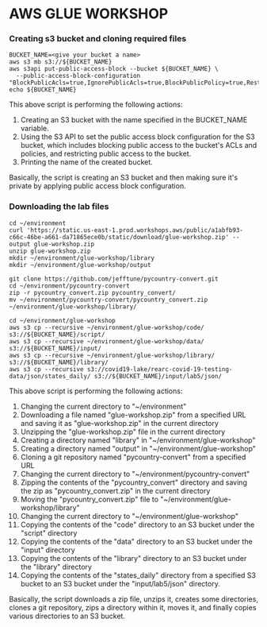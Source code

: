 # AWS GLUE WORKSHOP

### Creating s3 bucket and cloning required files
```
BUCKET_NAME=<give your bucket a name>
aws s3 mb s3://${BUCKET_NAME}
aws s3api put-public-access-block --bucket ${BUCKET_NAME} \
  --public-access-block-configuration "BlockPublicAcls=true,IgnorePublicAcls=true,BlockPublicPolicy=true,RestrictPublicBuckets=true"
echo ${BUCKET_NAME}
```

This above script is performing the following actions:
1. Creating an S3 bucket with the name specified in the BUCKET_NAME variable.
2. Using the S3 API to set the public access block configuration for the S3 bucket, which includes blocking public access to the bucket's ACLs and policies, and restricting public access to the bucket.
3. Printing the name of the created bucket.

Basically, the script is creating an S3 bucket and then making sure it's private by applying public access block configuration. 

### Downloading the lab files
```
cd ~/environment
curl 'https://static.us-east-1.prod.workshops.aws/public/a1abfb93-c66c-46be-a661-da71865ece0b/static/download/glue-workshop.zip' --output glue-workshop.zip
unzip glue-workshop.zip
mkdir ~/environment/glue-workshop/library
mkdir ~/environment/glue-workshop/output

git clone https://github.com/jefftune/pycountry-convert.git
cd ~/environment/pycountry-convert
zip -r pycountry_convert.zip pycountry_convert/
mv ~/environment/pycountry-convert/pycountry_convert.zip ~/environment/glue-workshop/library/

cd ~/environment/glue-workshop
aws s3 cp --recursive ~/environment/glue-workshop/code/ s3://${BUCKET_NAME}/script/
aws s3 cp --recursive ~/environment/glue-workshop/data/ s3://${BUCKET_NAME}/input/
aws s3 cp --recursive ~/environment/glue-workshop/library/ s3://${BUCKET_NAME}/library/
aws s3 cp --recursive s3://covid19-lake/rearc-covid-19-testing-data/json/states_daily/ s3://${BUCKET_NAME}/input/lab5/json/

```

This above script is performing the following actions:
1. Changing the current directory to "~/environment"
2. Downloading a file named "glue-workshop.zip" from a specified URL and saving it as "glue-workshop.zip" in the current directory
3. Unzipping the "glue-workshop.zip" file in the current directory
4. Creating a directory named "library" in "~/environment/glue-workshop"
5. Creating a directory named "output" in "~/environment/glue-workshop"
6. Cloning a git repository named "pycountry-convert" from a specified URL
7. Changing the current directory to "~/environment/pycountry-convert"
8. Zipping the contents of the "pycountry_convert" directory and saving the zip as "pycountry_convert.zip" in the current directory
9. Moving the "pycountry_convert.zip" file to "~/environment/glue-workshop/library"
10. Changing the current directory to "~/environment/glue-workshop"
11. Copying the contents of the "code" directory to an S3 bucket under the "script" directory
12. Copying the contents of the "data" directory to an S3 bucket under the "input" directory
13. Copying the contents of the "library" directory to an S3 bucket under the "library" directory
14. Copying the contents of the "states_daily" directory from a specified S3 bucket to an S3 bucket under the "input/lab5/json" directory.

Basically, the script downloads a zip file, unzips it, creates some directories, clones a git repository, zips a directory within it, moves it, and finally copies various directories to an S3 bucket.

